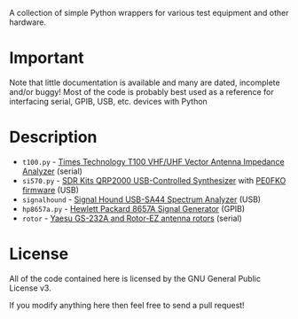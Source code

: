 A collection of simple Python wrappers for various test equipment and other hardware.

# Important

Note that little documentation is available and many are dated, incomplete and/or buggy!
Most of the code is probably best used as a reference for interfacing serial,
GPIB, USB, etc. devices with Python

# Description

* `t100.py` - [Times Technology T100 VHF/UHF Vector Antenna Impedance Analyzer](http://timestechnology.com.hk/support-T100.html) (serial)
* `si570.py` - [SDR Kits QRP2000 USB-Controlled Synthesizer](http://sdr-kits.net/QRP2000_Description.html) with [PE0FKO firmware](https://code.google.com/p/usbavrsi570/) (USB)
* `signalhound` - [Signal Hound USB-SA44 Spectrum Analyzer](https://www.signalhound.com/products/) (USB)
* `hp8657a.py` - [Hewlett Packard 8657A Signal Generator](http://www.home.agilent.com/en/pd-1000002201%3Aepsg%3Apro-pn-8657A/synthesized-signal-generator-100-khz-to-1040-mhz) (GPIB)
* `rotor` - [Yaesu GS-232A and Rotor-EZ antenna rotors](http://www.universal-radio.com/catalog/hamrot/4228.html) (serial)

# License

All of the code contained here is licensed by the GNU General Public License v3.

If you modify anything here then feel free to send a pull request!
